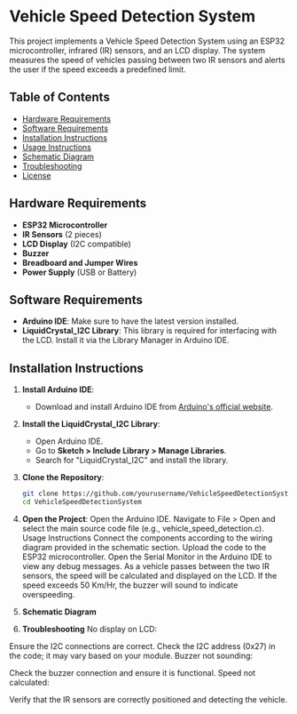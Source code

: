 # Vehicle Speed Detection System

This project implements a Vehicle Speed Detection System using an ESP32 microcontroller, infrared (IR) sensors, and an LCD display. The system measures the speed of vehicles passing between two IR sensors and alerts the user if the speed exceeds a predefined limit.

## Table of Contents
- [Hardware Requirements](#hardware-requirements)
- [Software Requirements](#software-requirements)
- [Installation Instructions](#installation-instructions)
- [Usage Instructions](#usage-instructions)
- [Schematic Diagram](#schematic-diagram)
- [Troubleshooting](#troubleshooting)
- [License](#license)

## Hardware Requirements
- **ESP32 Microcontroller**
- **IR Sensors** (2 pieces)
- **LCD Display** (I2C compatible)
- **Buzzer**
- **Breadboard and Jumper Wires**
- **Power Supply** (USB or Battery)

## Software Requirements
- **Arduino IDE**: Make sure to have the latest version installed.
- **LiquidCrystal_I2C Library**: This library is required for interfacing with the LCD. Install it via the Library Manager in Arduino IDE.

## Installation Instructions
1. **Install Arduino IDE**:
   - Download and install Arduino IDE from [Arduino's official website](https://www.arduino.cc/en/software).
  
2. **Install the LiquidCrystal_I2C Library**:
   - Open Arduino IDE.
   - Go to **Sketch > Include Library > Manage Libraries**.
   - Search for "LiquidCrystal_I2C" and install the library.

3. **Clone the Repository**:
   ```bash
   git clone https://github.com/yourusername/VehicleSpeedDetectionSystem.git
   cd VehicleSpeedDetectionSystem
4. **Open the Project**:
Open the Arduino IDE.
Navigate to File > Open and select the main source code file (e.g., vehicle_speed_detection.c).
Usage Instructions
Connect the components according to the wiring diagram provided in the schematic section.
Upload the code to the ESP32 microcontroller.
Open the Serial Monitor in the Arduino IDE to view any debug messages.
As a vehicle passes between the two IR sensors, the speed will be calculated and displayed on the LCD.
If the speed exceeds 50 Km/Hr, the buzzer will sound to indicate overspeeding.
5. **Schematic Diagram**
<!--  -->

6. **Troubleshooting**
No display on LCD:

Ensure the I2C connections are correct.
Check the I2C address (0x27) in the code; it may vary based on your module.
Buzzer not sounding:

Check the buzzer connection and ensure it is functional.
Speed not calculated:

Verify that the IR sensors are correctly positioned and detecting the vehicle.
